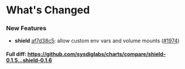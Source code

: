 # What's Changed

### New Features
- **shield** [af7d38c5](https://github.com/sysdiglabs/charts/commit/af7d38c5d38d51d7d96077c076e8b0234a4aa72c): allow custom env vars and volume mounts ([#1974](https://github.com/sysdiglabs/charts/issues/1974))
#### Full diff: https://github.com/sysdiglabs/charts/compare/shield-0.1.5...shield-0.1.6
